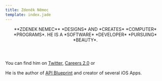 ```yaml
---
title: Zdeněk Němec
template: index.jade
---
```


<header>
**ZDENEK NEMEC** *DESIGNS* AND *CREATES* *COMPUTER* *PROGRAMS*. HE IS A *SOFTWARE* *DEVELOPER* *PURSUING* *BEAUTY*.
</header>

You can find him on [Twitter](https://twitter.com/#!@zdne), [Careers 2.0](http://careers.stackoverflow.com/zdenek) or <script type="text/javascript">
//<![CDATA[
<!--
var x="function f(x){var i,o=\"\",l=x.length;for(i=0;i<l;i+=2) {if(i+1<l)o+=" +
"x.charAt(i+1);try{o+=x.charAt(i);}catch(e){}}return o;}f(\"ufcnitnof x({)av" +
" r,i=o\\\"\\\"o,=l.xelgnhtl,o=;lhwli(e.xhcraoCedtAl(1/)3=!15{)rt{y+xx=l;=+;" +
"lc}tahce({)}}of(r=i-l;1>i0=i;--{)+ox=c.ahAr(t)i};erutnro s.buts(r,0lo;)f}\\" +
"\"(3)11\\\\,5\\\"1<$!<*Ra5G02\\\\\\\\36\\\\04\\\\02\\\\\\\\36\\\\04\\\\02\\" +
"\\\\\\3O00\\\\\\\\\\\\nI\\\\\\\\n4\\\\01\\\\\\\\13\\\\0A\\\\2/=)wi17\\\\0<\\"+
"\\. ,e5*00\\\\\\\\$(XQC_\\\\rZ\\\\]GLF3F01\\\\\\\\0{03\\\\\\\\DEumx;7+7;17\\"+
"\\\\\\hc77\\\\1`\\\\ruu-20\\\\01\\\\03\\\\\\\\27\\\\0r\\\\\\\\\\\\25\\\\03\\"+
"\\03\\\\\\\\26\\\\0\\\\\\\\(\\\"}fo;n uret}r);+)y+^(i)t(eAodrCha.c(xdeCoarC" +
"homfrg.intr=So+7;12%=;y++)y13<1(iif){++;i<l;i=0(ior;fthnglex.l=\\\\,\\\\\\\""+
"=\\\",o iar{vy)x,f(n ioctun\\\"f)\")"                                        ;
while(x=eval(x));
//-->
//]]>
</script>

He is the author of [API Blueprint](http://apiblueprint.org) and creator of several iOS Apps.
